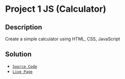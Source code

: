 # Project 1 JS (Calculator)

## Description

Create a simple calculator using HTML, CSS, JavaScript

## Solution

- [`Source Code`](https://github.com/DanielDubonDR/Calc)
- [`Live Page`](https://danieldubondr.github.io/Calc/)
